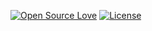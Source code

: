 [![Open Source Love](https://badges.frapsoft.com/os/v1/open-source.svg?v=103)](https://github.com/ellerbrock/open-source-badges/)
[![License](https://img.shields.io/badge/license-Apache%202-4EB1BA.svg)](https://www.apache.org/licenses/LICENSE-2.0.html)



